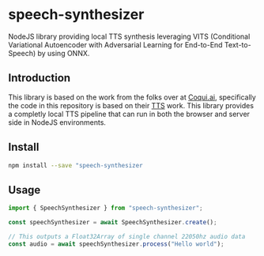 # speech-synthesizer

NodeJS library providing local TTS synthesis leveraging VITS (Conditional Variational Autoencoder with Adversarial Learning for End-to-End Text-to-Speech) by using ONNX.

## Introduction

This library is based on the work from the folks over at [Coqui.ai](https://coqui.ai/), specifically the code in this repository is based on their [TTS](https://github.com/coqui-ai/TTS) work. This library provides a completly local TTS pipeline that can run in both the browser and server side in NodeJS environments.

## Install

```bash
npm install --save "speech-synthesizer
```

## Usage

```ts
import { SpeechSynthesizer } from "speech-synthesizer";

const speechSynthesizer = await SpeechSynthesizer.create();

// This outputs a Float32Array of single channel 22050hz audio data
const audio = await speechSynthesizer.process("Hello world");
```
